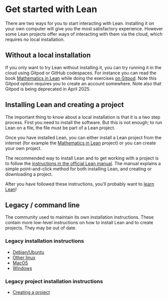 # Get started with Lean

There are two ways for you to start interacting with Lean. Installing it on your own computer
will give you the most satisfactory experience. However some Lean projects offer ways of
interacting with them via the cloud, which requires no local installation.

## Without a local installation

If you only want to try Lean without installing it, you can try running it in
the cloud using Gitpod or GitHub codespaces. For instance you can read
the book [Mathematics in Lean](https://leanprover-community.github.io/mathematics_in_lean/) while 
doing the exercises [on Gitpod](https://gitpod.io/#/https://github.com/leanprover-community/mathematics_in_lean). 
Note this Gitpod option requires you to create an account somewhere. Note also that 
Gitpod is being deprecated in April 2025.

## Installing Lean and creating a project

The important thing to know about a local installation is that it is a two step process. 
First you need to install the software. But this is not enough; to run Lean on a file,
the file must be part of a Lean project. 

Once you have installed Lean, you can either install a Lean project from the internet
(for example the [Mathematics in Lean](https://leanprover-community.github.io/mathematics_in_lean/)
project) or you can create your own project.

The recommended way to install Lean and to get working with a project is to follow the
[instructions in the official Lean manual](https://docs.lean-lang.org/lean4/doc/quickstart.html).
The manual explains a simple point-and-click method for both installing Lean, and creating
or downloading a project.

After you have followed these instructions, you'll probably want to [learn Lean](learn.html)!

## Legacy / command line

The community used to maintain its own installation instructions. These contain more
low-level instructions on how to install Lean and to create projects. They may
be out of date.

### Legacy installation instructions

* [Debian/Ubuntu](install/debian.html)
* [Other linux](install/linux.html)
* [MacOS](install/macos.html)
* [Windows](install/windows.html)

### Legacy project installation instructions

* [Creating a project](install/project.html)
